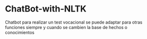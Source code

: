# ChatBot-with-NLTK
Chatbot para realizar un test vocacional
se puede adaptar para otras funciones siempre y cuando se cambien la base de hechos o conocimientos
